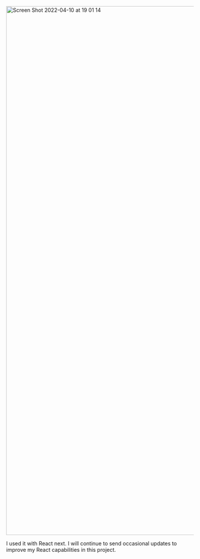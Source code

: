 <img width="1420" alt="Screen Shot 2022-04-10 at 19 01 14" src="https://user-images.githubusercontent.com/4634368/162628394-b9526477-6814-4860-a9fe-40d2fbe71d45.png">

I used it with React next. I will continue to send occasional updates to improve my React capabilities in this project.
